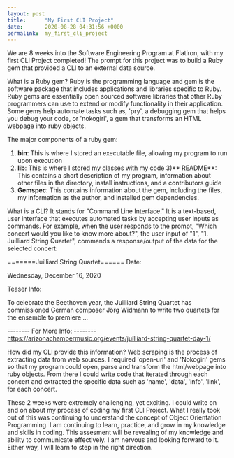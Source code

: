 ```yaml
---
layout: post
title:      "My First CLI Project"
date:       2020-08-28 04:31:56 +0000
permalink:  my_first_cli_project
---
```



We are 8 weeks into the Software Engineering Program at Flatiron, with my first CLI Project completed! The prompt for this project was to build a Ruby gem that provided a CLI to an external data source.

What is a Ruby gem? Ruby is the programming language and gem is the software package that includes applications and libraries  specific to Ruby. Ruby gems are essentially open sourced software libraries that other Ruby programmers can use to extend or modify functionality in their application. Some gems help automate tasks such as, 'pry', a debugging gem that helps you debug your code, or 'nokogiri', a gem that transforms an HTML webpage into ruby objects. 

The major components of a ruby gem:

1) **bin**: This is where I stored an executable file, allowing my program to run upon execution
2) **lib**:  This is where I stored my classes with my code
3)** README**: This contains a short description of my program, information about other files in the directory, install instructions, and a contributors guide
4) **Gemspec**: This contains information about the gem, including the files, my information as the author, and installed gem dependencies.


What is a CLI? It stands for "Command Line Interface." It is a text-based, user interface that executes automated tasks by accepting user inputs as commands. For example, when the user responds to the prompt, "Which concert would you like to know more about?", the user input of "1", "1. Juilliard String Quartet", commands a response/output of the data for the selected concert:

=======Juilliard String Quartet======
Date:

Wednesday, December 16, 2020

Teaser Info:

To celebrate the Beethoven year, the Juilliard String Quartet has commissioned German composer Jörg Widmann to write two quartets for the ensemble to premiere ...

-------- For More Info: --------
https://arizonachambermusic.org/events/juilliard-string-quartet-day-1/

How did my CLI provide this information? Web scraping is the process of extracting data from web sources. I required 'open-uri' and  'Nokogiri' gems so that my program could open, parse and transform the html/webpage into ruby objects. From there I could write code that iterated through each concert and extracted the specific data such as 'name', 'data', 'info', 'link', for each concert.

These 2 weeks were extremely challenging, yet exciting. I could write on and on about my process of coding my first CLI Project. What I really took out of this was continuing to understand the concept of Object Orientation Programming.  I am continuing to learn, practice, and grow in my knowledge and skills in coding. This assesment will be revealing of my knowledge and ability to communicate effectively. I am nervous and looking forward to it. Either way, I will learn to step in the right direction.
